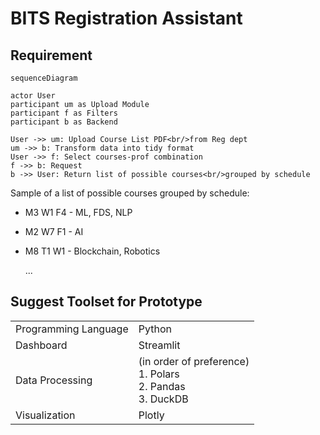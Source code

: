 # BITS Registration Assistant

## Requirement

```mermaid
sequenceDiagram

actor User
participant um as Upload Module
participant f as Filters
participant b as Backend

User ->> um: Upload Course List PDF<br/>from Reg dept
um ->> b: Transform data into tidy format
User ->> f: Select courses-prof combination
f ->> b: Request
b ->> User: Return list of possible courses<br/>grouped by schedule
```

Sample of a list of possible courses grouped by schedule:

- M3 W1 F4 - ML, FDS, NLP
- M2 W7 F1 - AI
- M8 T1 W1 - Blockchain, Robotics

  ...

## Suggest Toolset for Prototype

|                      |                                                              |
| -------------------- | ------------------------------------------------------------ |
| Programming Language | Python                                                       |
| Dashboard            | Streamlit                                                    |
| Data Processing      | (in order of preference)<br />1. Polars<br />2. Pandas<br />3. DuckDB |
| Visualization        | Plotly                                                       |

